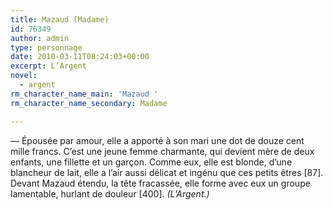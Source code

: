 ```yaml
---
title: Mazaud (Madame)
id: 76349
author: admin
type: personnage
date: 2010-03-11T08:24:03+00:00
excerpt: L’Argent
novel:
  - argent
rm_character_name_main: 'Mazaud '
rm_character_name_secondary: Madame

---
```

— Épousée par amour, elle a apporté à son mari une dot de douze cent mille francs. C’est une jeune femme charmante, qui devient mère de deux enfants, une fillette et un garçon. Comme eux, elle est blonde, d’une blancheur de lait, elle a l’air aussi délicat et ingénu que ces petits êtres [87]. Devant Mazaud étendu, la tête fracassée, elle forme avec eux un groupe lamentable, hurlant de douleur [400]. _(L’Argent.)_
